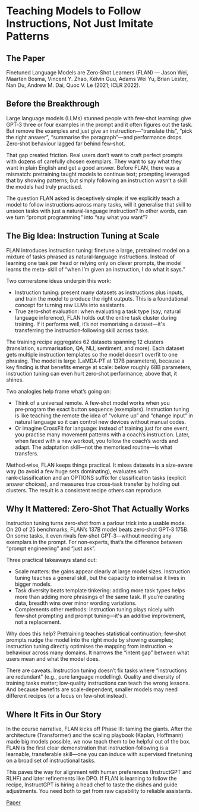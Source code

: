 # Teaching Models to Follow Instructions, Not Just Imitate Patterns

## The Paper

Finetuned Language Models are Zero‑Shot Learners (FLAN) — Jason Wei, Maarten
Bosma, Vincent Y. Zhao, Kelvin Guu, Adams Wei Yu, Brian Lester, Nan Du, Andrew
M. Dai, Quoc V. Le (2021; ICLR 2022).

## Before the Breakthrough

Large language models (LLMs) stunned people with few‑shot learning: give GPT‑3
three or four examples in the prompt and it often figures out the task. But
remove the examples and just give an instruction—“translate this”, “pick the
right answer”, “summarise the paragraph”—and performance drops. Zero‑shot
behaviour lagged far behind few‑shot.

That gap created friction. Real users don’t want to craft perfect prompts with
dozens of carefully chosen exemplars. They want to say what they want in plain
English and get a good answer. Before FLAN, there was a mismatch: pretraining
taught models to continue text; prompting leveraged that by showing patterns;
but simply following an instruction wasn’t a skill the models had truly
practised.

The question FLAN asked is deceptively simple: if we explicitly teach a model
to follow instructions across many tasks, will it generalise that skill to
unseen tasks with just a natural‑language instruction? In other words, can we
turn “prompt programming” into “say what you want”?

## The Big Idea: Instruction Tuning at Scale

FLAN introduces instruction tuning: finetune a large, pretrained model on a
mixture of tasks phrased as natural‑language instructions. Instead of learning
one task per head or relying only on clever prompts, the model learns the meta‑
skill of “when I’m given an instruction, I do what it says.”

Two cornerstone ideas underpin this work:

- Instruction tuning: present many datasets as instructions plus inputs, and
  train the model to produce the right outputs. This is a foundational concept
  for turning raw LLMs into assistants.
- True zero‑shot evaluation: when evaluating a task type (say, natural language
  inference), FLAN holds out the entire task cluster during training. If it
  performs well, it’s not memorising a dataset—it's transferring the
  instruction‑following skill across tasks.

The training recipe aggregates 62 datasets spanning 12 clusters (translation,
summarisation, QA, NLI, sentiment, and more). Each dataset gets multiple
instruction templates so the model doesn’t overfit to one phrasing. The model
is large (LaMDA‑PT at 137B parameters), because a key finding is that benefits
emerge at scale: below roughly 68B parameters, instruction tuning can even hurt
zero‑shot performance; above that, it shines.

Two analogies help frame what’s going on:

- Think of a universal remote. A few‑shot model works when you pre‑program the
  exact button sequence (exemplars). Instruction tuning is like teaching the
  remote the idea of “volume up” and “change input” in natural language so it
  can control new devices without manual codes.
- Or imagine CrossFit for language: instead of training just for one event, you
  practise many movement patterns with a coach’s instruction. Later, when faced
  with a new workout, you follow the coach’s words and adapt. The adaptation
  skill—not the memorised routine—is what transfers.

Method‑wise, FLAN keeps things practical. It mixes datasets in a size‑aware way
(to avoid a few huge sets dominating), evaluates with rank‑classification and
an OPTIONS suffix for classification tasks (explicit answer choices), and
measures true cross‑task transfer by holding out clusters. The result is a
consistent recipe others can reproduce.

## Why It Mattered: Zero‑Shot That Actually Works

Instruction tuning turns zero‑shot from a parlour trick into a usable mode. On
20 of 25 benchmarks, FLAN’s 137B model beats zero‑shot GPT‑3 175B. On some
tasks, it even rivals few‑shot GPT‑3—without needing any exemplars in the
prompt. For non‑experts, that’s the difference between “prompt engineering” and
“just ask”.

Three practical takeaways stand out:

- Scale matters: the gains appear clearly at large model sizes. Instruction
  tuning teaches a general skill, but the capacity to internalise it lives in
  bigger models.
- Task diversity beats template tinkering: adding more task types helps more
  than adding more phrasings of the same task. If you’re curating data, breadth
  wins over minor wording variations.
- Complements other methods: instruction tuning plays nicely with few‑shot
  prompting and prompt tuning—it's an additive improvement, not a replacement.

Why does this help? Pretraining teaches statistical continuation; few‑shot
prompts nudge the model into the right mode by showing examples; instruction
tuning directly optimises the mapping from instruction → behaviour across many
domains. It narrows the “intent gap” between what users mean and what the model
does.

There are caveats. Instruction tuning doesn’t fix tasks where “instructions are
redundant” (e.g., pure language modelling). Quality and diversity of training
tasks matter; low‑quality instructions can teach the wrong lessons. And because
benefits are scale‑dependent, smaller models may need different recipes (or a
focus on few‑shot instead).

## Where It Fits in Our Story

In the course narrative, FLAN kicks off Phase III: taming the giants. After the
architecture (Transformer) and the scaling playbook (Kaplan, Hoffmann) made big
models possible, we now teach them to be helpful out of the box. FLAN is the
first clear demonstration that instruction‑following is a learnable, transferable
skill—one you can induce with supervised finetuning on a broad set of
instructional tasks.

This paves the way for alignment with human preferences (InstructGPT and RLHF)
and later refinements like DPO. If FLAN is learning to follow the recipe,
InstructGPT is hiring a head chef to taste the dishes and guide adjustments. You
need both to get from raw capability to reliable assistants.

[Paper](llm_papers_syllabus/FLAN_Finetuned_Zero_Shot_Wei_2021.pdf)


